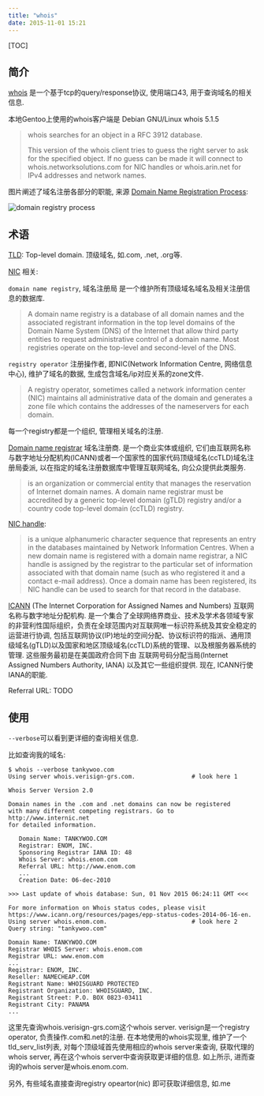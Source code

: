 ```yaml
---
title: "whois"
date: 2015-11-01 15:21
---
```


[TOC]

## 简介 ##

[whois][0] 是一个基于tcp的query/response协议, 使用端口43, 用于查询域名的相关信息.

本地Gentoo上使用的whois客户端是 Debian GNU/Linux whois 5.1.5

> whois searches for an object in a RFC 3912 database.
>
> This version of the whois client tries to guess the right server to ask for the specified object. If no guess can be made it will connect to whois.networksolutions.com for NIC handles or whois.arin.net for IPv4 addresses and network names.

图片阐述了域名注册各部分的职能, 来源 [Domain Name Registration Process](http://whois.icann.org/en/domain-name-registration-process):

![domain registry process](http://tankywoo-wb.b0.upaiyun.com/Registry-Process-Large-FINALgif)


## 术语 ##

[TLD][1]: Top-level domain. 顶级域名, 如.com, .net, .org等.

[NIC][2] 相关:

`domain name registry`, 域名注册局 是一个维护所有顶级域名域名及相关注册信息的数据库.

> A domain name registry is a database of all domain names and the associated registrant information in the top level domains of the Domain Name System (DNS) of the Internet that allow third party entities to request administrative control of a domain name. Most registries operate on the top-level and second-level of the DNS.

`registry operator` 注册操作者, 即NIC(Network Information Centre, 网络信息中心), 维护了域名的数据, 生成包含域名/ip对应关系的zone文件.

> A registry operator, sometimes called a network information center (NIC) maintains all administrative data of the domain and generates a zone file which contains the addresses of the nameservers for each domain.

每一个registry都是一个组织, 管理相关域名的注册.

[Domain name registrar][3] 域名注册商. 是一个商业实体或组织, 它们由互联网名称与数字地址分配机构(ICANN)或者一个国家性的国家代码顶级域名(ccTLD)域名注册局委派, 以在指定的域名注册数据库中管理互联网域名, 向公众提供此类服务.

> is an organization or commercial entity that manages the reservation of Internet domain names. A domain name registrar must be accredited by a generic top-level domain (gTLD) registry and/or a country code top-level domain (ccTLD) registry.

[NIC handle][4]:

> is a unique alphanumeric character sequence that represents an entry in the databases maintained by Network Information Centres. When a new domain name is registered with a domain name registrar, a NIC handle is assigned by the registrar to the particular set of information associated with that domain name (such as who registered it and a contact e-mail address). Once a domain name has been registered, its NIC handle can be used to search for that record in the database.

[ICANN][5] (The Internet Corporation for Assigned Names and Numbers) 互联网名称与数字地址分配机构. 是一个集合了全球网络界商业、技术及学术各领域专家的非营利性国际组织，负责在全球范围内对互联网唯一标识符系统及其安全稳定的运营进行协调, 包括互联网协议(IP)地址的空间分配、协议标识符的指派、通用顶级域名(gTLD)以及国家和地区顶级域名(ccTLD)系统的管理、以及根服务器系统的管理. 这些服务最初是在美国政府合同下由 互联网号码分配当局(Internet Assigned Numbers Authority, IANA) 以及其它一些组织提供. 现在, ICANN行使IANA的职能.

Referral URL: TODO

## 使用 ##

`--verbose`可以看到更详细的查询相关信息.

比如查询我的域名:

    $ whois --verbose tankywoo.com
    Using server whois.verisign-grs.com.                # look here 1

    Whois Server Version 2.0

    Domain names in the .com and .net domains can now be registered
    with many different competing registrars. Go to http://www.internic.net
    for detailed information.

       Domain Name: TANKYWOO.COM
       Registrar: ENOM, INC.
       Sponsoring Registrar IANA ID: 48
       Whois Server: whois.enom.com
       Referral URL: http://www.enom.com
       ...
       Creation Date: 06-dec-2010

    >>> Last update of whois database: Sun, 01 Nov 2015 06:24:11 GMT <<<

    For more information on Whois status codes, please visit
    https://www.icann.org/resources/pages/epp-status-codes-2014-06-16-en.
    Using server whois.enom.com.                        # look here 2
    Query string: "tankywoo.com"

    Domain Name: TANKYWOO.COM
    Registrar WHOIS Server: whois.enom.com
    Registrar URL: www.enom.com
    ...
    Registrar: ENOM, INC.
    Reseller: NAMECHEAP.COM
    Registrant Name: WHOISGUARD PROTECTED
    Registrant Organization: WHOISGUARD, INC.
    Registrant Street: P.O. BOX 0823-03411
    Registrant City: PANAMA
    ...

这里先查询whois.verisign-grs.com这个whois server. verisign是一个registry operator, 负责操作.com和.net的注册. 在本地使用的whois实现里, 维护了一个tld_serv_list列表, 对每个顶级域首先使用相应的whois server来查询, 获取代理的whois server, 再在这个whois server中查询获取更详细的信息. 如上所示, 进而查询的whois server是whois.enom.com.

另外, 有些域名直接查询registry opeartor(nic) 即可获取详细信息, 如.me


  [0]: https://en.wikipedia.org/wiki/WHOIS 'whois'
  [1]: https://en.wikipedia.org/wiki/Top-level_domain 'Top-level domain'
  [2]: https://en.wikipedia.org/wiki/Domain_name_registry 'NIC'
  [3]: https://en.wikipedia.org/wiki/Domain_name_registrar 'Domain name registrar'
  [4]: https://en.wikipedia.org/wiki/NIC_handle 'NIC handle'
  [5]: https://en.wikipedia.org/wiki/ICANN 'ICANN'
